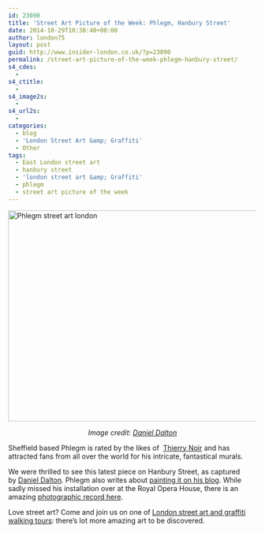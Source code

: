 ```yaml
---
id: 23090
title: 'Street Art Picture of the Week: Phlegm, Hanbury Street'
date: 2014-10-29T10:30:40+00:00
author: london75
layout: post
guid: http://www.insider-london.co.uk/?p=23090
permalink: /street-art-picture-of-the-week-phlegm-hanbury-street/
s4_cdes:
  - 
s4_ctitle:
  - 
s4_image2s:
  - 
s4_url2s:
  - 
categories:
  - blog
  - 'London Street Art &amp; Graffiti'
  - Other
tags:
  - East London street art
  - hanbury street
  - 'london street art &amp; Graffiti'
  - phlegm
  - street art picture of the week
---
```

[<img class="size-full wp-image-23093 aligncenter" src="http://www.insider-london.co.uk/wp-content/uploads/2014/10/Monster-Mural_mini.jpg" alt="Phlegm street art london" width="569" height="427" />](http://www.insider-london.co.uk/wp-content/uploads/2014/10/Monster-Mural_mini.jpg)

<p style="text-align: center;">
  <em>Image credit: <a href="https://www.flickr.com/photos/126522904@N02/15587046772/in/photolist-pQFdfn-psUs49-pQYRgU-pQUACB-pyvxis-pypNM4-pyvmaW-oU6YKP-pyvpnY-pypDPp-pQEvjV-pypB5g-pQYgA7-oTT38C-pyhsV3-oTW1w4-pyeY1V-pyeXUx-pQuJF4-pyeYcB-pyknth-pQuJBX-pyhujq-pyhumQ-pykoF7-oTxWZE-pQ67Dk-pQdV8Q-px1h2B-pP6doH-pNmYdn-pNF3ZV-pvBEzK-oR28JE-pMde8N-puBac4-pucULA-pu9X63-pLw32c-ptn7ws-pKqsEt-pKnFXJ-pybwCs-oSBTCX-oRK4FW-pM9wka-pu7k3U-pJsRs5-pLCtc7-oPKH28" target="_blank">Daniel Dalton</a></em>
</p>

Sheffield based Phlegm is rated by the likes of  <a href="http://www.insider-london.co.uk/2013/04/29/street-art-spotlight-thierry-noir/" target="_blank">Thierry Noir</a> and has attracted fans from all over the world for his intricate, fantastical murals.

We were thrilled to see this latest piece on Hanbury Street, as captured by <a href="https://www.flickr.com/photos/126522904@N02/15587046772/in/photolist-pQFdfn-psUs49-pQYRgU-pQUACB-pyvxis-pypNM4-pyvmaW-oU6YKP-pyvpnY-pypDPp-pQEvjV-pypB5g-pQYgA7-oTT38C-pyhsV3-oTW1w4-pyeY1V-pyeXUx-pQuJF4-pyeYcB-pyknth-pQuJBX-pyhujq-pyhumQ-pykoF7-oTxWZE-pQ67Dk-pQdV8Q-px1h2B-pP6doH-pNmYdn-pNF3ZV-pvBEzK-oR28JE-pMde8N-puBac4-pucULA-pu9X63-pLw32c-ptn7ws-pKqsEt-pKnFXJ-pybwCs-oSBTCX-oRK4FW-pM9wka-pu7k3U-pJsRs5-pLCtc7-oPKH28" target="_blank">Daniel Dalton</a>_._ Phlegm also writes about <a href="http://phlegmcomicnews.blogspot.co.uk/2014/10/hanbury-street-brick-lane-london.html" target="_blank">painting it on his blog</a>. While sadly missed his installation over at the Royal Opera House, there is an amazing <a href="http://www.hookedblog.co.uk/2014/09/phlegm-and-royal-opera-house.html" target="_blank">photographic record here</a>.

Love street art? Come and join us on one of <a href="http://www.insider-london.co.uk/london-graffiti-artists-walking-tours/" target="_blank">London street art and graffiti walking tours</a>: there&#8217;s lot more amazing art to be discovered.